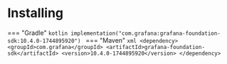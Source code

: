 # Installing

=== "Gradle"
    ```kotlin
    implementation("com.grafana:grafana-foundation-sdk:10.4.0-1744895920")
    ```
=== "Maven"
    ```xml
    <dependency>
        <groupId>com.grafana</groupId>
        <artifactId>grafana-foundation-sdk</artifactId>
        <version>10.4.0-1744895920</version>
    </dependency>
    ```
